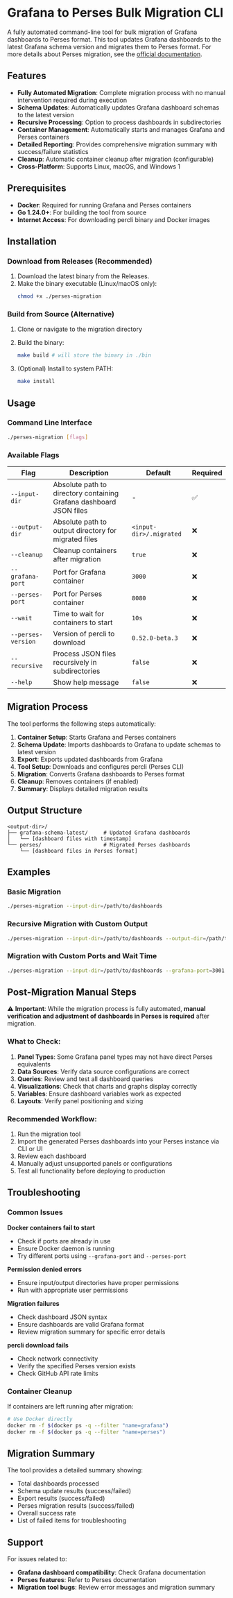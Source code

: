 # Grafana to Perses Bulk Migration CLI

A fully automated command-line tool for bulk migration of Grafana dashboards to Perses format. This tool updates Grafana dashboards to the latest Grafana schema version and migrates them to Perses format. For more details about Perses migration, see the [official documentation](https://perses.dev/perses/docs/migration).

## Features

- **Fully Automated Migration**: Complete migration process with no manual intervention required during execution
- **Schema Updates**: Automatically updates Grafana dashboard schemas to the latest version
- **Recursive Processing**: Option to process dashboards in subdirectories
- **Container Management**: Automatically starts and manages Grafana and Perses containers
- **Detailed Reporting**: Provides comprehensive migration summary with success/failure statistics
- **Cleanup**: Automatic container cleanup after migration (configurable)
- **Cross-Platform**: Supports Linux, macOS, and Windows
1
## Prerequisites

- **Docker**: Required for running Grafana and Perses containers
- **Go 1.24.0+**: For building the tool from source
- **Internet Access**: For downloading percli binary and Docker images

## Installation

### Download from Releases (Recommended)

1. Download the latest binary from the Releases. 
2. Make the binary executable (Linux/macOS only):
   ```bash
   chmod +x ./perses-migration
   ```

### Build from Source (Alternative)

1. Clone or navigate to the migration directory
2. Build the binary:
   ```bash
   make build # will store the binary in ./bin
   ```

3. (Optional) Install to system PATH:
   ```bash
   make install
   ```

## Usage

### Command Line Interface

```bash
./perses-migration [flags]
```

### Available Flags

| Flag | Description | Default | Required |
|------|-------------|---------|----------|
| `--input-dir` | Absolute path to directory containing Grafana dashboard JSON files | - | ✅ |
| `--output-dir` | Absolute path to output directory for migrated files | `<input-dir>/.migrated` | ❌ |
| `--cleanup` | Cleanup containers after migration | `true` | ❌ |
| `--grafana-port` | Port for Grafana container | `3000` | ❌ |
| `--perses-port` | Port for Perses container | `8080` | ❌ |
| `--wait` | Time to wait for containers to start | `10s` | ❌ |
| `--perses-version` | Version of percli to download | `0.52.0-beta.3` | ❌ |
| `--recursive` | Process JSON files recursively in subdirectories | `false` | ❌ |
| `--help` | Show help message | `false` | ❌ |

## Migration Process

The tool performs the following steps automatically:

1. **Container Setup**: Starts Grafana and Perses containers
2. **Schema Update**: Imports dashboards to Grafana to update schemas to latest version
3. **Export**: Exports updated dashboards from Grafana
4. **Tool Setup**: Downloads and configures percli (Perses CLI)
5. **Migration**: Converts Grafana dashboards to Perses format
6. **Cleanup**: Removes containers (if enabled)
7. **Summary**: Displays detailed migration results

## Output Structure

```
<output-dir>/
├── grafana-schema-latest/     # Updated Grafana dashboards
│   └── [dashboard files with timestamp]
└── perses/                    # Migrated Perses dashboards
    └── [dashboard files in Perses format]
```

## Examples

### Basic Migration
```bash
./perses-migration --input-dir=/path/to/dashboards
```

### Recursive Migration with Custom Output
```bash
./perses-migration --input-dir=/path/to/dashboards --output-dir=/path/to/output --recursive
```

### Migration with Custom Ports and Wait Time
```bash
./perses-migration --input-dir=/path/to/dashboards --grafana-port=3001 --perses-port=8081 --wait=30s
```


## Post-Migration Manual Steps

⚠️ **Important**: While the migration process is fully automated, **manual verification and adjustment of dashboards in Perses is required** after migration.

### What to Check:

1. **Panel Types**: Some Grafana panel types may not have direct Perses equivalents
2. **Data Sources**: Verify data source configurations are correct
3. **Queries**: Review and test all dashboard queries
4. **Visualizations**: Check that charts and graphs display correctly
5. **Variables**: Ensure dashboard variables work as expected
6. **Layouts**: Verify panel positioning and sizing

### Recommended Workflow:

1. Run the migration tool
2. Import the generated Perses dashboards into your Perses instance via CLI or UI
3. Review each dashboard
4. Manually adjust unsupported panels or configurations
5. Test all functionality before deploying to production


## Troubleshooting

### Common Issues

**Docker containers fail to start**
- Check if ports are already in use
- Ensure Docker daemon is running
- Try different ports using `--grafana-port` and `--perses-port`

**Permission denied errors**
- Ensure input/output directories have proper permissions
- Run with appropriate user permissions

**Migration failures**
- Check dashboard JSON syntax
- Ensure dashboards are valid Grafana format
- Review migration summary for specific error details

**percli download fails**
- Check network connectivity
- Verify the specified Perses version exists
- Check GitHub API rate limits

### Container Cleanup

If containers are left running after migration:

```bash
# Use Docker directly
docker rm -f $(docker ps -q --filter "name=grafana")
docker rm -f $(docker ps -q --filter "name=perses")
```

## Migration Summary

The tool provides a detailed summary showing:

- Total dashboards processed
- Schema update results (success/failed)
- Export results (success/failed) 
- Perses migration results (success/failed)
- Overall success rate
- List of failed items for troubleshooting

## Support

For issues related to:
- **Grafana dashboard compatibility**: Check Grafana documentation
- **Perses features**: Refer to Perses documentation
- **Migration tool bugs**: Review error messages and migration summary